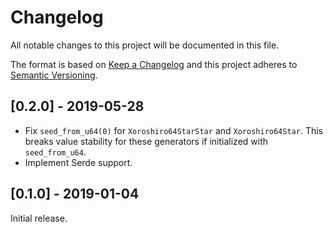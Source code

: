 # Changelog
All notable changes to this project will be documented in this file.

The format is based on [Keep a Changelog](http://keepachangelog.com/en/1.0.0/)
and this project adheres to [Semantic Versioning](https://semver.org/spec/v2.0.0.html).

## [0.2.0] - 2019-05-28
- Fix `seed_from_u64(0)` for `Xoroshiro64StarStar` and `Xoroshiro64Star`. This
  breaks value stability for these generators if initialized with `seed_from_u64`.
- Implement Serde support.

## [0.1.0] - 2019-01-04
Initial release.
